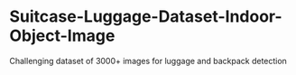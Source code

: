# Suitcase-Luggage-Dataset-Indoor-Object-Image
Challenging dataset of 3000+ images for luggage and backpack detection
